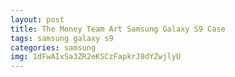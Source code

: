 ```yaml
---
layout: post
title: The Money Team Art Samsung Galaxy S9 Case
tags: samsung galaxy s9
categories: samsung
img: 1dFwAIxSa3ZR2eKSCzFapkrJ8dYZwjlyU
---
```

